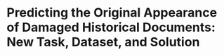 # Predicting the Original Appearance of Damaged Historical Documents: New Task, Dataset, and Solution